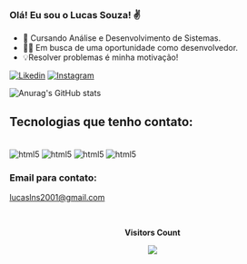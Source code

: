 

### Olá! Eu sou o Lucas Souza! ✌️

- 📓 Cursando Análise e Desenvolvimento de Sistemas.
- 👨‍💻 Em busca de uma oportunidade como desenvolvedor.
- 💡Resolver problemas é minha motivação!

[![Likedin](https://img.shields.io/badge/LinkedIn-0077B5?style=for-the-badge&logo=linkedin&logoColor=white)](https://www.linkedin.com/in/lucas-nascimento-de-souza/)
[![Instagram](https://img.shields.io/badge/Instagram-E4405F?style=for-the-badge&logo=instagram&logoColor=white)](https://www.instagram.com/lucassouzaln/)

![Anurag's GitHub stats](https://github-readme-stats.vercel.app/api?username=LucasNSouza99&show_icons=true&theme=tokyonight)

## Tecnologias que tenho contato:
<div style="display: inline_block"><br/>
<img align= "center" alt= "html5" src= "https://img.shields.io/badge/JavaScript-F7DF1E?style=for-the-badge&logo=javascript&logoColor=black" />
<img align= "center" alt= "html5" src= "https://img.shields.io/badge/HTML5-E34F26?style=for-the-badge&logo=html5&logoColor=white" />
<img align= "center" alt= "html5" src= "https://img.shields.io/badge/CSS3-1572B6?style=for-the-badge&logo=css3&logoColor=white" />
<img align= "center" alt= "html5" src= "https://img.shields.io/badge/Flutter-02569B?style=for-the-badge&logo=flutter&logoColor=white" />
</div>

### Email para contato: 
 lucaslns2001@gmail.com
 
 <div align="center">
<br><p align="centre"><b>Visitors Count</b></p>  
<p align="center"><img align="center" src="https://profile-counter.glitch.me/{LucasNSouza99}/count.svg" /></p> 
<br>
</div>
